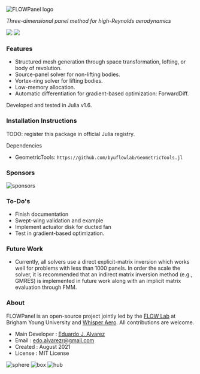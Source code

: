 ![FLOWPanel logo](http://edoalvar2.groups.et.byu.net/public/FLOWPanel/julianlogo-flowpanel06.png)

*Three-dimensional panel method for high-Reynolds aerodynamics*

[![](https://img.shields.io/badge/code-open%20source-brightgreen.svg)](https://github.com/byuflowlab/FLOWPanel.jl)
[![](https://img.shields.io/badge/docs-stable-blue.svg)](http://flow.byu.edu/FLOWPanel.jl/dev/)


### Features
* Structured mesh generation through space transformation, lofting, or body of revolution.
* Source-panel solver for non-lifting bodies.
* Vortex-ring solver for lifting bodies.
* Low-memory allocation.
* Automatic differentiation for gradient-based optimization: ForwardDiff.

Developed and tested in Julia v1.6.

### Installation Instructions
TODO: register this package in official Julia registry.

Dependencies
  * GeometricTools: `https://github.com/byuflowlab/GeometricTools.jl`

### Sponsors

![sponsors](http://edoalvar2.groups.et.byu.net/public/FLOWPanel/sponsors01.png)

### To-Do's
* Finish documentation
* Swept-wing validation and example
* Implement actuator disk for ducted fan
* Test in gradient-based optimization.

### Future Work
* Currently, all solvers use a direct explicit-matrix inversion which works well for problems with less than 1000 panels. In order the scale the solver, it is recommended that an indirect matrix inversion method (e.g., GMRES) is implemented in future work along with an implicit matrix evaluation through FMM.

### About
FLOWPanel is an open-source project jointly led by the [FLOW Lab](http://flow.byu.edu/) at Brigham Young University and [Whisper Aero](http://whisper.aero/).
All contributions are welcome.

  * Main Developer  : [Eduardo J. Alvarez](https://edoalvarez.com/)
  * Email           : edo.alvarezr@gmail.com
  * Created         : August 2021
  * License         : MIT License

![sphere](http://edoalvar2.groups.et.byu.net/public/FLOWPanel/light/sphere01_2.gif)
![box](http://edoalvar2.groups.et.byu.net/public/FLOWPanel/light/box01_2.gif)
![hub](http://edoalvar2.groups.et.byu.net/public/FLOWPanel/light/hub03_2.gif)
